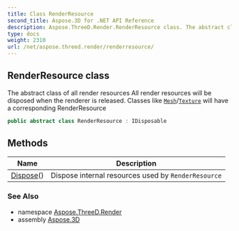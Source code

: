 ```yaml
---
title: Class RenderResource
second_title: Aspose.3D for .NET API Reference
description: Aspose.ThreeD.Render.RenderResource class. The abstract class of all render resources All render resources will be disposed when the renderer is released. Classes like Mesh/Texture will have a corresponding RenderResource
type: docs
weight: 2310
url: /net/aspose.threed.render/renderresource/
---
```

## RenderResource class

The abstract class of all render resources All render resources will be disposed when the renderer is released. Classes like [`Mesh`](../../aspose.threed.entities/mesh/)/[`Texture`](../../aspose.threed.shading/texture/) will have a corresponding RenderResource

```csharp
public abstract class RenderResource : IDisposable
```

## Methods

| Name | Description |
| --- | --- |
| [Dispose](../../aspose.threed.render/renderresource/dispose/)() | Dispose internal resources used by `RenderResource` |

### See Also

* namespace [Aspose.ThreeD.Render](../../aspose.threed.render/)
* assembly [Aspose.3D](../../)


